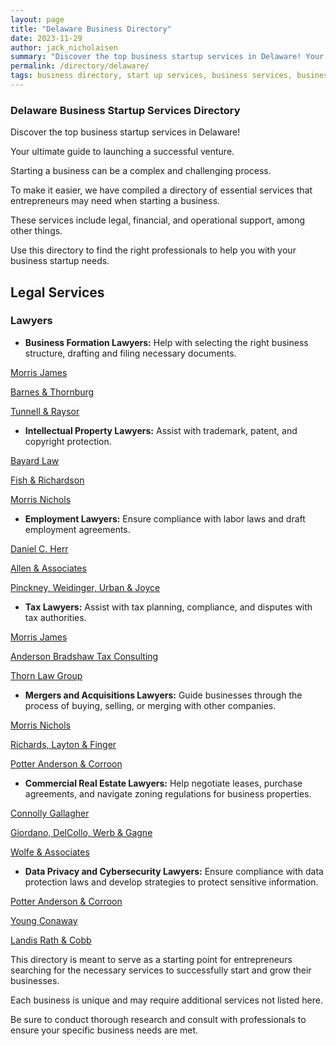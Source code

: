 ```yaml
---
layout: page
title: "Delaware Business Directory"
date: 2023-11-29
author: jack_nicholaisen
summary: "Discover the top business startup services in Delaware! Your ultimate guide to launching a successful venture."  
permalink: /directory/delaware/
tags: business directory, start up services, business services, business lawyers, registered agents,
---
```


### Delaware Business Startup Services Directory

Discover the top business startup services in Delaware! 

Your ultimate guide to launching a successful venture.

Starting a business can be a complex and challenging process. 

To make it easier, we have compiled a directory of essential services that entrepreneurs may need when starting a business. 

These services include legal, financial, and operational support, among other things. 

Use this directory to find the right professionals to help you with your business startup needs.

## Legal Services

### Lawyers

-   **Business Formation Lawyers:** Help with selecting the right business structure, drafting and filing necessary documents.

<a href="https://www.morrisjames.com/practices-Small-Businesses-and-Start-Ups.html" target="_blank">Morris James</a>

<a href="https://btlaw.com/locations/delaware" target="_blank">Barnes & Thornburg</a>

<a href="https://www.tunnellraysor.com/business-commercial-law/business-organization/" target="_blank">Tunnell & Raysor</a>

-   **Intellectual Property Lawyers:** Assist with trademark, patent, and copyright protection.

<a href="https://www.bayardlaw.com/practices/intellectual-property" target="_blank">Bayard Law</a>

<a href="https://www.fr.com/offices/delaware-de/" target="_blank">Fish & Richardson</a>

<a href="https://www.morrisnichols.com/practices-intellectual-property-litigation" target="_blank">Morris Nichols</a>

-   **Employment Lawyers:** Ensure compliance with labor laws and draft employment agreements.

<a href="https://danielcherr.com/" target="_blank">Daniel C. Herr</a>

<a href="https://allenlaborlaw.com/" target="_blank">Allen & Associates</a>

<a href="https://www.pwujlaw.com/" target="_blank">Pinckney, Weidinger, Urban & Joyce</a>

-   **Tax Lawyers:** Assist with tax planning, compliance, and disputes with tax authorities.

<a href="https://www.morrisjames.com/practices-Tax-Estates-and-Business-Practice.html" target="_blank">Morris James</a>

<a href="https://andersonbradshawtax.com/areas-we-serve/delaware-tax-attorneys/" target="_blank">Anderson Bradshaw Tax Consulting</a>

<a href="https://www.thorntaxlaw.com/tax-law/delaware/" target="_blank">Thorn Law Group</a>

-   **Mergers and Acquisitions Lawyers:** Guide businesses through the process of buying, selling, or merging with other companies.

<a href="https://www.morrisnichols.com/practices-mergers-and-acquisitions-litigation" target="_blank">Morris Nichols</a>

<a href="https://www.rlf.com/practices/mergers-acquisitions/" target="_blank">Richards, Layton & Finger</a>

<a href="https://www.potteranderson.com/practices-Mergers-Acquisitions-and-Divestitures.html" target="_blank">Potter Anderson & Corroon</a>

-   **Commercial Real Estate Lawyers:** Help negotiate leases, purchase agreements, and navigate zoning regulations for business properties.

<a href="https://www.connollygallagher.com/areas-of-practice/commercial-real-estate/" target="_blank">Connolly Gallagher</a>

<a href="https://gdwlawfirm.com/areas-of-practice/real-estate/" target="_blank">Giordano, DelCollo, Werb & Gagne</a>

<a href="https://www.wolfe-associates.com/" target="_blank">Wolfe & Associates</a>

-   **Data Privacy and Cybersecurity Lawyers:** Ensure compliance with data protection laws and develop strategies to protect sensitive information.

<a href="https://www.potteranderson.com/practices-Cybersecurity-Data-Privacy-and-Information-Governance-Counseling.html" target="_blank">Potter Anderson & Corroon</a>

<a href="https://www.youngconaway.com/cybersecurity-privacy-and-data-protection/" target="_blank">Young Conaway</a>

<a href="https://lrclaw.com/" target="_blank">Landis Rath & Cobb</a>

This directory is meant to serve as a starting point for entrepreneurs searching for the necessary services to successfully start and grow their businesses. 

Each business is unique and may require additional services not listed here. 

Be sure to conduct thorough research and consult with professionals to ensure your specific business needs are met.

